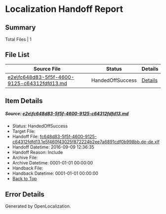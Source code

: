 # <a name='report-top'></a> Localization Handoff Report

## Summary
 Total Files | 1

## File List
 Source File | Status | Details 
 ----------- | ------ | ------- 
 [e2e\fc648d83-5f5f-4600-9125-c64312fdfd13.md](https://github.com/OpenLocalizationTestOrg/ol-test0/blob/475dff2205654e1a69268c8ea6cef8a587934bd1/e2e/fc648d83-5f5f-4600-9125-c64312fdfd13.md) | HandedOffSuccess | [Details](#bb154803d288f869b8887325334fe3871501c36a5)

## Item Details
##### <a name='bb154803d288f869b8887325334fe3871501c36a5'></a> Source: [e2e\fc648d83-5f5f-4600-9125-c64312fdfd13.md](https://github.com/OpenLocalizationTestOrg/ol-test0/blob/475dff2205654e1a69268c8ea6cef8a587934bd1/e2e/fc648d83-5f5f-4600-9125-c64312fdfd13.md)
* Status: HandedOffSuccess
* Target File: 
* Handoff File: [fc648d83-5f5f-4600-9125-c64312fdfd13.1e5f460f43025f872224b2ee7a6891cdf0b998bb.de-de.xlf](https://github.com/OpenLocalizationTestOrg/ol-test0-handoff/blob/a28ca512e875382f731e81f86f2989c3c62e2642/ol-handoff/OpenLocalizationTestOrg/ol-test0-dede/yuwzho/ht/fc648d83-5f5f-4600-9125-c64312fdfd13.1e5f460f43025f872224b2ee7a6891cdf0b998bb.de-de.xlf)
* Handoff Datetime: 2016-09-09 12:36:35
* Handoff Reason: Include
* Archive File: 
* Archive Datetime: 0001-01-01 00:00:00
* Handback File: 
* Handback Datetime: 0001-01-01 00:00:00
* [Back to Top](#report-top)


## Error Details

Generated by OpenLocalization.
